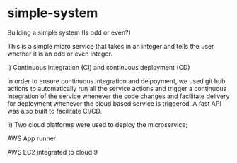 # simple-system
Building a simple system (Is odd or even?)

This is a simple micro service that takes in an integer and tells the user whether it is an odd or even integer.

i) Continuous integration (CI) and continuous deployment (CD)

In order to ensure continuous integration and delpoyment, we used git hub actions to automatically run all the service actions and trigger a continuous integration of the service whenever the code changes and facilitate delivery for deployment whenever the cloud based service is triggered. A fast API was also built to facilitate CI/CD. 

ii) Two cloud platforms were used to deploy the microservice;

AWS App runner

AWS EC2 integrated to cloud 9


